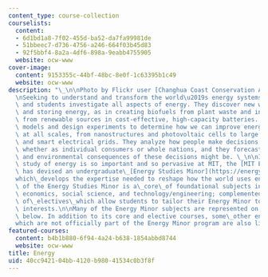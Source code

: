 ```yaml
---
content_type: course-collection
courselists:
  content:
  - 6d1bd1a8-7f02-455d-ba52-da7fa99981de
  - 51bbeec7-d736-4756-a246-664f03b45d83
  - 92f5bbf4-8a2a-4df6-898a-9eabb4755905
  website: ocw-www
cover-image:
  content: 9153355c-44bf-48bc-8e0f-1c63395b1c49
  website: ocw-www
description: "\_\n\nPhoto by Flickr user [Changhua Coast Conservation Action](http://www.flickr.com/photos/waders/).\n\
  \nSeeking to understand and transform the world\u2019s energy systems, MIT researchers\
  \ and students investigate all aspects of energy. They discover new ways of generating\
  \ and storing energy, as in creating biofuels from plant waste and in holding electricity\
  \ from renewable sources in cost-effective, high-capacity batteries. They create\
  \ models and design experiments to determine how we can improve energy efficiency\
  \ at all scales, from nanostructures and photovoltaic cells to large power plants\
  \ and smart electrical grids. They analyze how people make decisions about energy,\
  \ whether as individual consumers or whole nations, and they forecast what the social\
  \ and environmental consequences of these decisions might be. \_\n\nIn fact, the\
  \ study of energy is so important and so pervasive at MIT, the [MIT Energy Initiative](http://energy.mit.edu/)\
  \ has devised an undergraduate\_[Energy Studies Minor](https://energy.mit.edu/education/undergraduate/minor/)\_\
  which\_develops the expertise needed to reshape how the world uses energy. The heart\
  \ of the Energy Studies Minor is a\_core\_of foundational subjects in\_energy science,\
  \ economics, social science, and technology/engineering; complemented by a program\
  \ of\_electives\_which allow students to tailor their Energy Minor to\_their particular\
  \ interests.\n\nMany of the Energy Minor subjects are represented on OCW, and listed\
  \ below. In addition to its core and elective courses, some\_other energy courses\_\
  which are not officially part of the Energy Minor program are also listed."
featured-courses:
  content: b4b1b880-6f94-4a24-b638-1854abbd8744
  website: ocw-www
title: Energy
uid: 40cc9421-04bb-4120-b980-41534c0b3f8f
---
```

